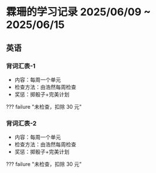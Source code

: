 # 霖珊的学习记录 2025/06/09 ~ 2025/06/15

## 英语

### 背词汇表-1

- 内容：每周一个单元
- 检查方法：由浩然每周检查
- 奖惩：掷骰子+完美计划

??? failure "未检查，扣除 30 元"

### 背词汇表-2

- 内容：每周一个单元
- 检查方法：由浩然每周检查
- 奖惩：掷骰子+完美计划

??? failure "未检查，扣除 30 元"

<style>
    .normal_font {
        font-style: normal;
    }
</style>
